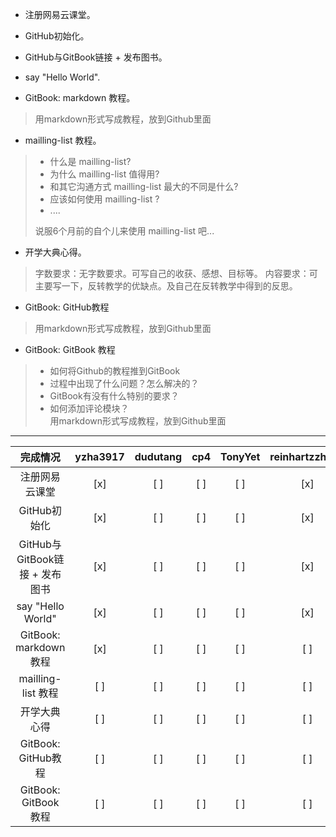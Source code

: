 	

- 注册网易云课堂。  

- GitHub初始化。  

- GitHub与GitBook链接 + 发布图书。 

- say "Hello World".  

- GitBook: markdown 教程。
>用markdown形式写成教程，放到Github里面

- mailling-list 教程。
> - 什么是 mailling-list?
> - 为什么 mailling-list 值得用?
>- 和其它沟通方式 mailling-list 最大的不同是什么?
>- 应该如何使用 mailling-list ?
>- ....
>
>说服6个月前的自个儿来使用 mailling-list 吧...

- 开学大典心得。  
>字数要求：无字数要求。可写自己的收获、感想、目标等。
>内容要求：可主要写一下，反转教学的优缺点。及自己在反转教学中得到的反思。

- GitBook: GitHub教程
>用markdown形式写成教程，放到Github里面

- GitBook: GitBook 教程
> - 如何将Github的教程推到GitBook  
> - 过程中出现了什么问题？怎么解决的？  
> - GitBook有没有什么特别的要求？  
> - 如何添加评论模块？  
> 用markdown形式写成教程，放到Github里面  

------

完成情况 | yzha3917 | dudutang | cp4 | TonyYet | reinhartzzhang | xiaokechenchen | zxcbbn
:-----:|:-----:|:-----:|:-----:|:----:|:-----:|:-----:|:------:
注册网易云课堂 | [x] | [ ] | [ ] | [ ] | [x] | [ ] | [x] 
GitHub初始化 | [x] | [ ] | [ ] | [ ] | [x] | [ ] | [x] 
GitHub与GitBook链接 + 发布图书 | [x] | [ ] | [ ] | [ ] | [x] | [ ] | [ ] 
say "Hello World" | [x] | [ ] | [ ] | [ ] | [x] | [ ] | [x] 
GitBook: markdown 教程 | [x] | [ ] | [ ] | [ ] | [ ] | [ ] | [ ] 
mailling-list 教程 | [ ] | [ ] | [ ] | [ ] | [ ] | [ ] | [ ] 
开学大典心得 | [ ] | [ ] | [ ] | [ ] | [ ] | [ ] | [ ] 
GitBook: GitHub教程 | [ ] | [ ] | [ ] | [ ] | [ ] | [ ] | [ ] 
GitBook: GitBook 教程 | [ ] | [ ] | [ ] | [ ] | [ ] | [ ] | [ ] 
